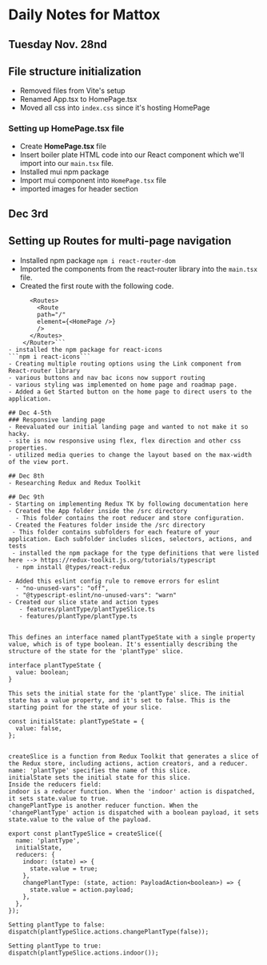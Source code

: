 # Daily Notes for Mattox

## Tuesday Nov. 28nd

## File structure initialization
- Removed files from Vite's setup
- Renamed App.tsx to HomePage.tsx 
- Moved all css into ```index.css``` since it's hosting HomePage


 
### Setting up **HomePage.tsx** file
- Create **HomePage.tsx** file
- Insert boiler plate HTML code into our React component which we'll import into our ```main.tsx``` file.
- Installed mui npm package
- Import mui component into ```HomePage.tsx``` file
- imported images for header section

## Dec 3rd

## Setting up Routes for multi-page navigation

- Installed npm package `npm i react-router-dom`
- Imported the components from the react-router library into the `main.tsx` file.
- Created the first route with the following code.
```<Router>
      <Routes>
        <Route 
        path="/"
        element={<HomePage />}
        />
      </Routes>
    </Router>```
- installed the npm package for react-icons
```npm i react-icons```
- Creating multiple routing options using the Link component from React-router library
- various buttons and nav bac icons now support routing
- various styling was implemented on home page and roadmap page.
- Added a Get Started button on the home page to direct users to the application.

## Dec 4-5th
### Responsive landing page
- Reevaluated our initial landing page and wanted to not make it so hacky.
- site is now responsive using flex, flex direction and other css properties.
- utilized media queries to change the layout based on the max-width of the view port.

## Dec 8th
- Researching Redux and Redux Toolkit

## Dec 9th
- Starting on implementing Redux TK by following documentation here
- Created the App folder inside the /src directory
  - This folder contains the root reducer and store configuration.
- Created the Features folder inside the /src directory
 - This folder contains subfolders for each feature of your application. Each subfolder includes slices, selectors, actions, and tests
 - installed the npm package for the type definitions that were listed here --> https://redux-toolkit.js.org/tutorials/typescript 
  - npm install @types/react-redux

- Added this eslint config rule to remove errors for eslint 
  - "no-unused-vars": "off",
  - "@typescript-eslint/no-unused-vars": "warn"
- Created our slice state and action types
   - features/plantType/plantTypeSlice.ts
   - features/plantType/plantType.ts


This defines an interface named plantTypeState with a single property value, which is of type boolean. It's essentially describing the structure of the state for the 'plantType' slice.

interface plantTypeState {
  value: boolean;
}

This sets the initial state for the 'plantType' slice. The initial state has a value property, and it's set to false. This is the starting point for the state of your slice.

const initialState: plantTypeState = {
  value: false,
};


createSlice is a function from Redux Toolkit that generates a slice of the Redux store, including actions, action creators, and a reducer.
name: 'plantType' specifies the name of this slice.
initialState sets the initial state for this slice.
Inside the reducers field:
indoor is a reducer function. When the 'indoor' action is dispatched, it sets state.value to true.
changePlantType is another reducer function. When the 'changePlantType' action is dispatched with a boolean payload, it sets state.value to the value of the payload.

export const plantTypeSlice = createSlice({
  name: 'plantType',
  initialState,
  reducers: {
    indoor: (state) => {
      state.value = true;
    },
    changePlantType: (state, action: PayloadAction<boolean>) => {
      state.value = action.payload;
    },
  },
});

Setting plantType to false:
dispatch(plantTypeSlice.actions.changePlantType(false));

Setting plantType to true:
dispatch(plantTypeSlice.actions.indoor());